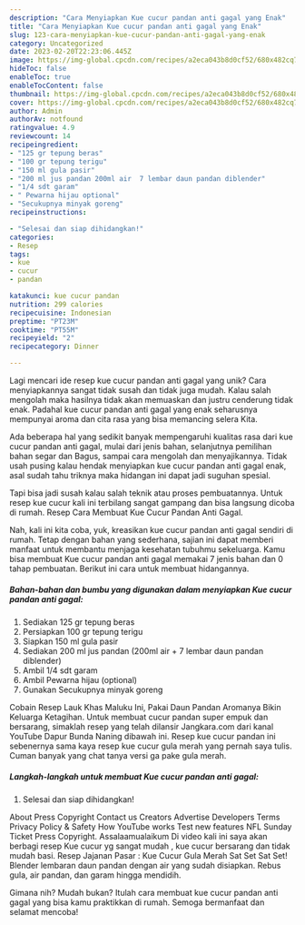 ```yaml
---
description: "Cara Menyiapkan Kue cucur pandan anti gagal yang Enak"
title: "Cara Menyiapkan Kue cucur pandan anti gagal yang Enak"
slug: 123-cara-menyiapkan-kue-cucur-pandan-anti-gagal-yang-enak
category: Uncategorized
date: 2023-02-20T22:23:06.445Z
image: https://img-global.cpcdn.com/recipes/a2eca043b8d0cf52/680x482cq70/kue-cucur-pandan-anti-gagal-foto-resep-utama.jpg
hideToc: false
enableToc: true
enableTocContent: false
thumbnail: https://img-global.cpcdn.com/recipes/a2eca043b8d0cf52/680x482cq70/kue-cucur-pandan-anti-gagal-foto-resep-utama.jpg
cover: https://img-global.cpcdn.com/recipes/a2eca043b8d0cf52/680x482cq70/kue-cucur-pandan-anti-gagal-foto-resep-utama.jpg
author: Admin
authorAv: notfound
ratingvalue: 4.9
reviewcount: 14
recipeingredient:
- "125 gr tepung beras"
- "100 gr tepung terigu"
- "150 ml gula pasir"
- "200 ml jus pandan 200ml air  7 lembar daun pandan diblender"
- "1/4 sdt garam"
- " Pewarna hijau optional"
- "Secukupnya minyak goreng"
recipeinstructions:

- "Selesai dan siap dihidangkan!"
categories:
- Resep
tags:
- kue
- cucur
- pandan

katakunci: kue cucur pandan 
nutrition: 299 calories
recipecuisine: Indonesian
preptime: "PT23M"
cooktime: "PT55M"
recipeyield: "2"
recipecategory: Dinner

---
```





Lagi mencari ide resep kue cucur pandan anti gagal yang unik? Cara menyiapkannya sangat tidak susah dan tidak juga mudah. Kalau salah mengolah maka hasilnya tidak akan memuaskan dan justru cenderung tidak enak. Padahal kue cucur pandan anti gagal yang enak seharusnya mempunyai aroma dan cita rasa yang bisa memancing selera Kita.





Ada beberapa hal yang sedikit banyak mempengaruhi kualitas rasa dari kue cucur pandan anti gagal, mulai dari jenis bahan, selanjutnya pemilihan bahan segar dan Bagus, sampai cara mengolah dan menyajikannya. Tidak usah pusing kalau hendak menyiapkan kue cucur pandan anti gagal enak,      asal sudah tahu triknya maka hidangan ini dapat jadi suguhan spesial.














Tapi bisa jadi susah kalau salah teknik atau proses pembuatannya. Untuk resep kue cucur kali ini terbilang sangat gampang dan bisa langsung dicoba di rumah. Resep Cara Membuat Kue Cucur Pandan Anti Gagal.






Nah, kali ini kita coba, yuk, kreasikan kue cucur pandan anti gagal sendiri di rumah. Tetap dengan bahan yang sederhana, sajian ini dapat memberi manfaat untuk membantu menjaga kesehatan tubuhmu sekeluarga. Kamu bisa membuat Kue cucur pandan anti gagal memakai 7 jenis bahan dan 0 tahap pembuatan. Berikut ini cara untuk membuat hidangannya.

<!--inarticleads1-->

##### Bahan-bahan dan bumbu yang digunakan dalam menyiapkan Kue cucur pandan anti gagal:

1. Sediakan 125 gr tepung beras
1. Persiapkan 100 gr tepung terigu
1. Siapkan 150 ml gula pasir
1. Sediakan 200 ml jus pandan (200ml air + 7 lembar daun pandan diblender)
1. Ambil 1/4 sdt garam
1. Ambil  Pewarna hijau (optional)
1. Gunakan Secukupnya minyak goreng


Cobain Resep Lauk Khas Maluku Ini, Pakai Daun Pandan Aromanya Bikin Keluarga Ketagihan. Untuk membuat cucur pandan super empuk dan bersarang, simaklah resep yang telah dilansir Jangkara.com dari kanal YouTube Dapur Bunda Naning dibawah ini. Resep kue cucur pandan ini sebenernya sama kaya resep kue cucur gula merah yang pernah saya tulis. Cuman banyak yang chat tanya versi ga pake gula merah. 

<!--inarticleads2-->

##### Langkah-langkah untuk membuat Kue cucur pandan anti gagal:


1. Selesai dan siap dihidangkan!

About Press Copyright Contact us Creators Advertise Developers Terms Privacy Policy &amp; Safety How YouTube works Test new features NFL Sunday Ticket Press Copyright. Assalaamualaikum Di video kali ini saya akan berbagi resep Kue cucur yg sangat mudah , kue cucur bersarang dan tidak mudah basi. Resep Jajanan Pasar : Kue Cucur Gula Merah Sat Set Sat Set! Blender lembaran daun pandan dengan air yang sudah disiapkan. Rebus gula, air pandan, dan garam hingga mendidih. 

Gimana nih? Mudah bukan? Itulah cara membuat kue cucur pandan anti gagal yang bisa kamu praktikkan di rumah. Semoga bermanfaat dan selamat mencoba!
